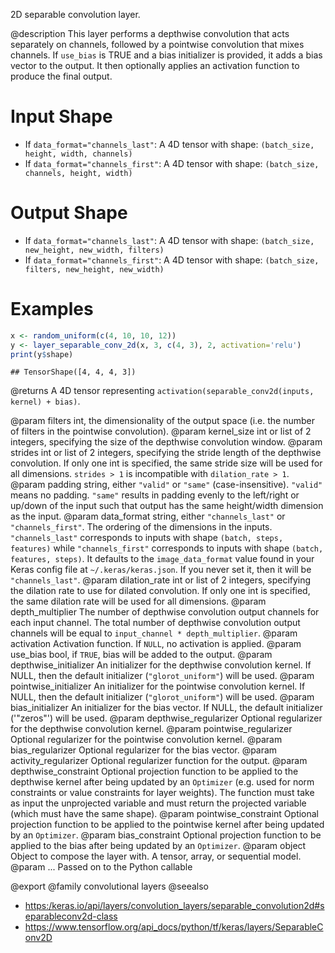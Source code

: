 2D separable convolution layer.

@description
This layer performs a depthwise convolution that acts separately on
channels, followed by a pointwise convolution that mixes channels.
If `use_bias` is TRUE and a bias initializer is provided,
it adds a bias vector to the output. It then optionally applies an
activation function to produce the final output.

# Input Shape
- If `data_format="channels_last"`:
    A 4D tensor with shape: `(batch_size, height, width, channels)`
- If `data_format="channels_first"`:
    A 4D tensor with shape: `(batch_size, channels, height, width)`

# Output Shape
- If `data_format="channels_last"`:
    A 4D tensor with shape: `(batch_size, new_height, new_width, filters)`
- If `data_format="channels_first"`:
    A 4D tensor with shape: `(batch_size, filters, new_height, new_width)`

# Examples

```r
x <- random_uniform(c(4, 10, 10, 12))
y <- layer_separable_conv_2d(x, 3, c(4, 3), 2, activation='relu')
print(y$shape)
```

```
## TensorShape([4, 4, 4, 3])
```

@returns
A 4D tensor representing
`activation(separable_conv2d(inputs, kernel) + bias)`.

@param filters int, the dimensionality of the output space (i.e. the number
    of filters in the pointwise convolution).
@param kernel_size int or list of 2 integers, specifying the size of the
    depthwise convolution window.
@param strides int or list of 2 integers, specifying the stride length
    of the depthwise convolution. If only one int is specified, the same
    stride size will be used for all dimensions. `strides > 1` is
    incompatible with `dilation_rate > 1`.
@param padding string, either `"valid"` or `"same"` (case-insensitive).
    `"valid"` means no padding. `"same"` results in padding evenly to
    the left/right or up/down of the input such that output has the same
    height/width dimension as the input.
@param data_format string, either `"channels_last"` or `"channels_first"`.
    The ordering of the dimensions in the inputs. `"channels_last"`
    corresponds to inputs with shape `(batch, steps, features)`
    while `"channels_first"` corresponds to inputs with shape
    `(batch, features, steps)`. It defaults to the `image_data_format`
    value found in your Keras config file at `~/.keras/keras.json`.
    If you never set it, then it will be `"channels_last"`.
@param dilation_rate int or list of 2 integers, specifying the dilation
    rate to use for dilated convolution. If only one int is specified,
    the same dilation rate will be used for all dimensions.
@param depth_multiplier The number of depthwise convolution output channels
    for each input channel. The total number of depthwise convolution
    output channels will be equal to `input_channel * depth_multiplier`.
@param activation Activation function. If `NULL`, no activation is applied.
@param use_bias bool, if `TRUE`, bias will be added to the output.
@param depthwise_initializer An initializer for the depthwise convolution
    kernel. If NULL, then the default initializer (`"glorot_uniform"`)
    will be used.
@param pointwise_initializer An initializer for the pointwise convolution
    kernel. If NULL, then the default initializer (`"glorot_uniform"`)
    will be used.
@param bias_initializer An initializer for the bias vector. If NULL, the
    default initializer ('"zeros"') will be used.
@param depthwise_regularizer Optional regularizer for the depthwise
    convolution kernel.
@param pointwise_regularizer Optional regularizer for the pointwise
    convolution kernel.
@param bias_regularizer Optional regularizer for the bias vector.
@param activity_regularizer Optional regularizer function for the output.
@param depthwise_constraint Optional projection function to be applied to the
    depthwise kernel after being updated by an `Optimizer` (e.g. used
    for norm constraints or value constraints for layer weights). The
    function must take as input the unprojected variable and must return
    the projected variable (which must have the same shape).
@param pointwise_constraint Optional projection function to be applied to the
    pointwise kernel after being updated by an `Optimizer`.
@param bias_constraint Optional projection function to be applied to the
    bias after being updated by an `Optimizer`.
@param object Object to compose the layer with. A tensor, array, or sequential model.
@param ... Passed on to the Python callable

@export
@family convolutional layers
@seealso
+ <https:/keras.io/api/layers/convolution_layers/separable_convolution2d#separableconv2d-class>
+ <https://www.tensorflow.org/api_docs/python/tf/keras/layers/SeparableConv2D>


